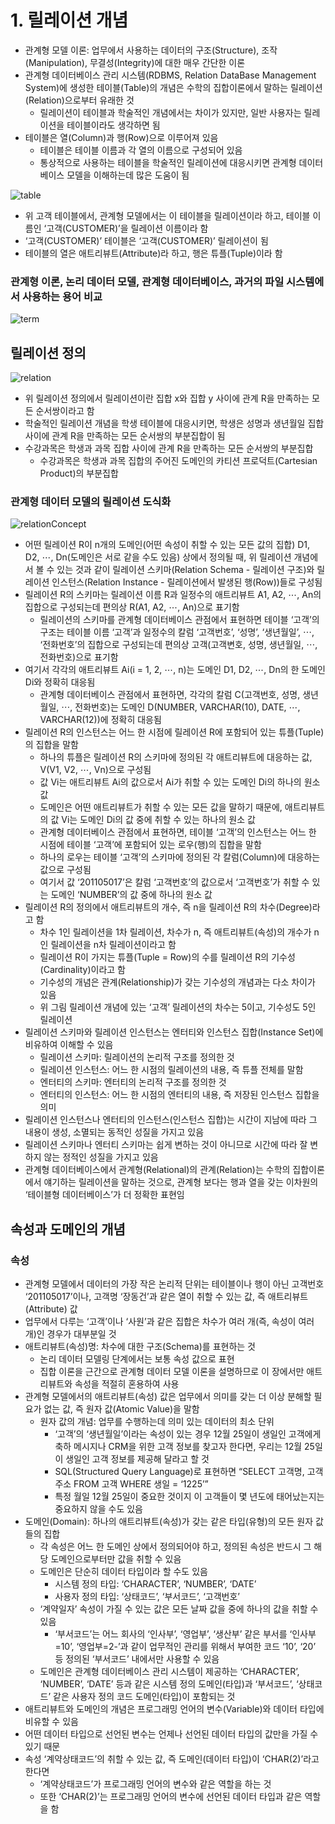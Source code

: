 # 1. 릴레이션 개념

- 관계형 모델 이론: 업무에서 사용하는 데이터의 구조(Structure), 조작(Manipulation), 무결성(Integrity)에 대한 매우 간단한 이론
- 관계형 데이터베이스 관리 시스템(RDBMS, Relation DataBase Management System)에 생성한 테이블(Table)의 개념은 수학의 집합이론에서 말하는 릴레이션(Relation)으로부터 유래한 것
    - 릴레이션이 테이블과 학술적인 개념에서는 차이가 있지만, 일반 사용자는 릴레이션을 테이블이라도 생각하면 됨
- 테이블은 열(Column)과 행(Row)으로 이루어져 있음
    - 테이블은 테이블 이름과 각 열의 이름으로 구성되어 있음
    - 통상적으로 사용하는 테이블을 학술적인 릴레이션에 대응시키면 관계형 데이터베이스 모델을 이해하는데 많은 도움이 됨

![table](table.png)

- 위 고객 테이블에서, 관계형 모델에서는 이 테이블을 릴레이션이라 하고, 테이블 이름인 ‘고객(CUSTOMER)’을 릴레이션 이름이라 함
- ‘고객(CUSTOMER)’ 테이블은 ‘고객(CUSTOMER)’ 릴레이션이 됨
- 테이블의 열은 애트리뷰트(Attribute)라 하고, 행은 튜플(Tuple)이라 함

### 관계형 이론, 논리 데이터 모델, 관계형 데이터베이스, 과거의 파일 시스템에서 사용하는 용어 비교

![term](term.png)

## 릴레이션 정의

![relation](relation.png)

- 위 릴레이션 정의에서 릴레이션이란 집합 x와 집합 y 사이에 관계 R을 만족하는 모든 순서쌍이라고 함
- 학술적인 릴레이션 개념을 학생 테이블에 대응시키면, 학생은 성명과 생년월일 집합 사이에 관계  R을 만족하는 모든 순서쌍의 부분집합이 됨
- 수강과목은 학생과 과목 집합 사이에 관계 R을 만족하는 모든 순서쌍의 부분집합
    - 수강과목은 학생과 과목 집합의 주어진 도메인의 카티션 프로덕트(Cartesian Product)의 부분집합

### 관계형 데이터 모델의 릴레이션 도식화

![relationConcept](relationConcept.png)

- 어떤 릴레이션 R이 n개의 도메인(어떤 속성이 취할 수 있는 모든 값의 집합) D1, D2, ⋯, Dn(도메인은 서로 같을 수도 있음) 상에서 정의될 때, 위 릴레이션 개념에서 볼 수 있는 것과 같이 릴레이션 스키마(Relation Schema -  릴레이션 구조)와 릴레이션 인스턴스(Relation Instance - 릴레이션에서 발생된 행(Row))들로 구성됨
- 릴레이션 R의 스키마는 릴레이션 이름 R과 일정수의 애트리뷰트 A1, A2, ⋯, An의 집합으로 구성되는데 편의상 R(A1, A2, ⋯, An)으로 표기함
    - 릴레이션의 스키마를 관계형 데이터베이스 관점에서 표현하면 테이블 ‘고객’의 구조는 테이블 이름 ‘고객’과 일정수의 칼럼 ‘고객번호’, ‘성명’, ‘생년월일’, ⋯, ‘전화번호’의 집합으로 구성되는데 편의상 고객(고객변호, 성명, 생년월일, ⋯, 전화번호)으로 표기함
- 여기서 각각의 애트리뷰트 Ai(i = 1, 2, ⋯, n)는 도메인 D1, D2, ⋯, Dn의 한 도메인 Di와 정확히 대응됨
    - 관계형 데이터베이스 관점에서 표현하면, 각각의 칼럼 C(고객번호, 성명, 생년월일, ⋯, 전화번호)는 도메인 D(NUMBER, VARCHAR(10), DATE, ⋯, VARCHAR(12))에 정확히 대응됨
- 릴레이션 R의 인스턴스는 어느 한 시점에 릴레이션 R에 포함되어 있는 튜플(Tuple)의 집합을 말함
    - 하나의 튜플은 릴레이션 R의 스키마에 정의된 각 애트리뷰트에 대응하는 값, V(V1, V2, ⋯, Vn)으로 구성됨
    - 값 Vi는 애트리뷰트 Ai의 값으로서 Ai가 취할 수 있는 도메인 Di의 하나의 원소 값
    - 도메인은 어떤 애트리뷰트가 취할 수 있는 모든 값을 말하기 때문에, 애트리뷰트의 값 Vi는 도메인 Di의 값 중에 취할 수 있는 하나의 원소 값
    - 관계형 데이터베이스 관점에서 표현하면, 테이블 ‘고객’의 인스턴스는 어느 한 시점에 테이블 ‘고객’에 포함되어 있는 로우(행)의 집합을 말함
    - 하나의 로우는 테이블 ‘고객’의 스키마에 정의된 각 칼럼(Column)에 대응하는 값으로 구성됨
    - 여기서 값 ‘201105017’은 칼럼 ‘고객번호’의 값으로서 ‘고객번호’가 취할 수 있는 도메인 ‘NUMBER’의 값 중에 하나의 원소 값
- 릴레이션 R의 정의에서 애트리뷰트의 개수, 즉 n을 릴레이션 R의 차수(Degree)라고 함
    - 차수 1인 릴레이션을 1차 릴레이션, 차수가 n, 즉 애트리뷰트(속성)의 개수가 n인 릴레이션을 n차 릴레이션이라고 함
    - 릴레이션 R이 가지는 튜플(Tuple = Row)의 수를 릴레이션 R의 기수성(Cardinality)이라고 함
    - 기수성의 개념은 관계(Relationship)가 갖는 기수성의 개념과는 다소 차이가 있음
    - 위 그림 릴레이션 개념에 있는 ‘고객’ 릴레이션의 차수는 5이고, 기수성도 5인 릴레이션
- 릴레이션 스키마와 릴레이션 인스턴스는 엔터티와 인스턴스 집합(Instance Set)에 비유하여 이해할 수 있음
    - 릴레이션 스키마: 릴레이션의 논리적 구조를 정의한 것
    - 릴레이션 인스턴스: 어느 한 시점의 릴레이션의 내용, 즉 튜플 전체를 말함
    - 엔터티의 스키마: 엔터티의 논리적 구조를 정의한 것
    - 엔터티의 인스턴스: 어느 한 시점의 엔터티의 내용, 즉 저장된 인스턴스 집합을 의미
- 릴레이션 인스턴스나 엔터티의 인스턴스(인스턴스 집합)는 시간이 지남에 따라 그 내용이 생성, 소멸되는 동적인 성질을 가지고 있음
- 릴레이션 스키마나 엔터티 스키마는 쉽게 변하는 것이 아니므로 시간에 따라 잘 변하지 않는 정적인 성질을 가지고 있음
- 관계형 데이터베이스에서 관계형(Relational)의 관계(Relation)는 수학의 집합이론에서 얘기하는 릴레이션을 말하는 것으로, 관계형 보다는 행과 열을 갖는 이차원의 ‘테이블형 데이터베이스’가 더 정확한 표현임

## 속성과 도메인의 개념

### 속성

- 관계형 모델에서 데이터의 가장 작은 논리적 단위는 테이블이나 행이 아닌 고객번호 ‘201105017’이나, 고객명 ‘장동건’과 같은 열이 취할 수 있는 값, 즉 애트리뷰트(Attribute) 값
- 업무에서 다루는 ‘고객’이나 ‘사원’과 같은 집합은 차수가 여러 개(즉, 속성이 여러 개)인 경우가 대부분일 것
- 애트리뷰트(속성)명: 차수에 대한 구조(Schema)를 표현하는 것
    - 논리 데이터 모델링 단계에서는 보통 속성 값으로 표현
    - 집합 이론을 근간으로 관계형 데이터 모델 이론을 설명하므로 이 장에서만 애트리뷰트와 속성을 적절히 혼용하여 사용
- 관계형 모델에서의 애트리뷰트(속성) 값은 업무에서 의미를 갖는 더 이상 분해할 필요가 없는 값, 즉 원자 값(Atomic Value)을 말함
    - 원자 값의 개념: 업무를 수행하는데 의미 있는 데이터의 최소 단위
        - ‘고객’의 ‘생년월일’이라는 속성이 있는 경우 12월 25일이 생일인 고객에게 축하 메시지나 CRM을 위한 고객 정보를 찾고자 한다면, 우리는 12월 25일이 생일인 고객 정보를 제공해 달라고 할 것
        - SQL(Structured Query Language)로 표현하면 “SELECT 고객명, 고객주소 FROM 고객 WHERE 생일 = ‘1225’”
        - 특정 월일 12월 25일이 중요한 것이지 이 고객들이 몇 년도에 태어났는지는 중요하지 않을 수도 있음
- 도메인(Domain): 하나의 애트리뷰트(속성)가 갖는 같은 타입(유형)의 모든 원자 값들의 집합
    - 각 속성은 어느 한 도메인 상에서 정의되어야 하고, 정의된 속성은 반드시 그 해당 도메인으로부터만 값을 취할 수 있음
    - 도메인은 단순히 데이터 타입이라 할 수도 있음
        - 시스템 정의 타입: ‘CHARACTER’, ‘NUMBER’, ‘DATE’
        - 사용자 정의 타입: ‘상태코드’, ‘부서코드’, ‘고객번호’
    - ‘계약일자’ 속성이 가질 수 있는 값은 모든 날짜 값을 중에 하나의 값을 취할 수 있음
        - ‘부서코드’는 어느 회사의 ‘인사부’, ‘영업부’, ‘생산부’ 같은 부서를 ‘인사부=10’, ‘영업부=2-’과 같이 업무적인 관리를 위해서 부여한 코드 ‘10’, ‘20’ 등 정의된 ‘부서코드’ 내에서만 사용할 수 있음
    - 도메인은 관계형 데이터베이스 관리 시스템이 제공하는 ‘CHARACTER’, ‘NUMBER’, ‘DATE’ 등과 같은 시스템 정의 도메인(타입)과 ‘부서코드’, ‘상태코드’ 같은 사용자 정의 코드 도메인(타입)이 포함되는 것
- 애트리뷰트와 도메인의 개념은 프로그래밍 언어의 변수(Variable)와 데이터 타입에 비유할 수 있음
- 어떤 데이터 타입으로 선언된 변수는 언제나 선언된 데이터 타입의 값만을 가질 수 있기 때문
- 속성 ‘계약상태코드’의 취할 수 있는 값, 즉 도메인(데이터 타입)이 ‘CHAR(2)’라고 한다면
    - ‘계약상태코드’가 프로그래밍 언어의 변수와 같은 역할을 하는 것
    - 또한 ‘CHAR(2)’는 프로그래밍 언어의 변수에 선언된 데이터 타입과 같은 역할을 함